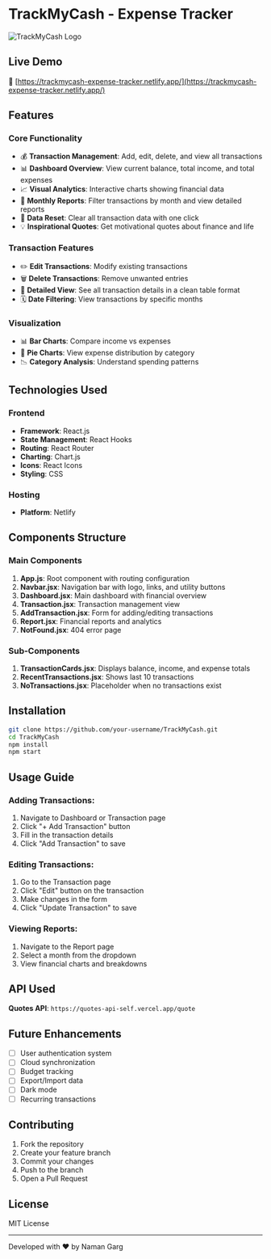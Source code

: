 # TrackMyCash - Expense Tracker

![TrackMyCash Logo](https://via.placeholder.com/150) <!-- Replace with actual logo if available -->

## Live Demo

🔗 [https://trackmycash-expense-tracker.netlify.app/](https://trackmycash-expense-tracker.netlify.app/)

## Features

### Core Functionality
- 💰 **Transaction Management**: Add, edit, delete, and view all transactions
- 📊 **Dashboard Overview**: View current balance, total income, and total expenses
- 📈 **Visual Analytics**: Interactive charts showing financial data
- 📅 **Monthly Reports**: Filter transactions by month and view detailed reports
- 🔄 **Data Reset**: Clear all transaction data with one click
- 💡 **Inspirational Quotes**: Get motivational quotes about finance and life

### Transaction Features
- ✏️ **Edit Transactions**: Modify existing transactions
- 🗑️ **Delete Transactions**: Remove unwanted entries
- 📝 **Detailed View**: See all transaction details in a clean table format
- 🗓️ **Date Filtering**: View transactions by specific months

### Visualization
- 📊 **Bar Charts**: Compare income vs expenses
- 🥧 **Pie Charts**: View expense distribution by category
- 📉 **Category Analysis**: Understand spending patterns

## Technologies Used

### Frontend
- **Framework**: React.js
- **State Management**: React Hooks
- **Routing**: React Router
- **Charting**: Chart.js
- **Icons**: React Icons
- **Styling**: CSS

### Hosting
- **Platform**: Netlify

## Components Structure

### Main Components
1. **App.js**: Root component with routing configuration
2. **Navbar.jsx**: Navigation bar with logo, links, and utility buttons
3. **Dashboard.jsx**: Main dashboard with financial overview
4. **Transaction.jsx**: Transaction management view
5. **AddTransaction.jsx**: Form for adding/editing transactions
6. **Report.jsx**: Financial reports and analytics
7. **NotFound.jsx**: 404 error page

### Sub-Components
1. **TransactionCards.jsx**: Displays balance, income, and expense totals
2. **RecentTransactions.jsx**: Shows last 10 transactions
3. **NoTransactions.jsx**: Placeholder when no transactions exist

## Installation

```bash
git clone https://github.com/your-username/TrackMyCash.git
cd TrackMyCash
npm install
npm start

```



## Usage Guide

### Adding Transactions:
1. Navigate to Dashboard or Transaction page
2. Click "+ Add Transaction" button
3. Fill in the transaction details
4. Click "Add Transaction" to save

### Editing Transactions:
1. Go to the Transaction page
2. Click "Edit" button on the transaction
3. Make changes in the form
4. Click "Update Transaction" to save

### Viewing Reports:
1. Navigate to the Report page
2. Select a month from the dropdown
3. View financial charts and breakdowns

## API Used
**Quotes API**: `https://quotes-api-self.vercel.app/quote`

## Future Enhancements
- [ ] User authentication system
- [ ] Cloud synchronization
- [ ] Budget tracking
- [ ] Export/Import data
- [ ] Dark mode
- [ ] Recurring transactions

## Contributing
1. Fork the repository
2. Create your feature branch
3. Commit your changes
4. Push to the branch
5. Open a Pull Request

## License
MIT License

---

Developed with ❤️ by Naman Garg
